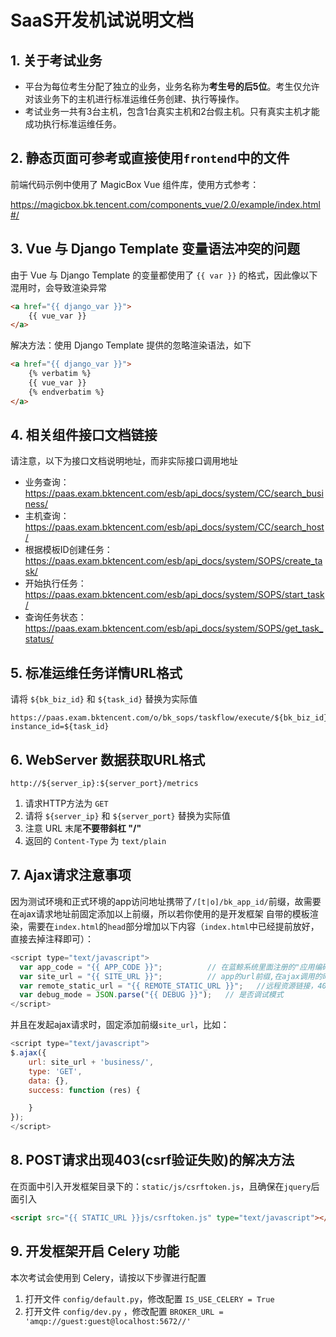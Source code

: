 # SaaS开发机试说明文档

## 1. 关于考试业务

- 平台为每位考生分配了独立的业务，业务名称为**考生号的后5位**。考生仅允许对该业务下的主机进行标准运维任务创建、执行等操作。
- 考试业务一共有3台主机，包含1台真实主机和2台假主机。只有真实主机才能成功执行标准运维任务。

## 2. 静态页面可参考或直接使用`frontend`中的文件

前端代码示例中使用了 MagicBox Vue 组件库，使用方式参考：

https://magicbox.bk.tencent.com/components_vue/2.0/example/index.html#/


## 3. Vue 与 Django Template 变量语法冲突的问题

由于 Vue 与 Django Template 的变量都使用了 `{{ var }}` 的格式，因此像以下混用时，会导致渲染异常

```html
<a href="{{ django_var }}">
	{{ vue_var }}
</a>
```

解决方法：使用 Django Template 提供的忽略渲染语法，如下

```html
<a href="{{ django_var }}">
	{% verbatim %}
	{{ vue_var }}
	{% endverbatim %}
</a>
```



## 4. 相关组件接口文档链接

请注意，以下为接口文档说明地址，而非实际接口调用地址

- 业务查询：https://paas.exam.bktencent.com/esb/api_docs/system/CC/search_business/
- 主机查询：https://paas.exam.bktencent.com/esb/api_docs/system/CC/search_host/
- 根据模板ID创建任务：https://paas.exam.bktencent.com/esb/api_docs/system/SOPS/create_task/
- 开始执行任务：https://paas.exam.bktencent.com/esb/api_docs/system/SOPS/start_task/
- 查询任务状态：https://paas.exam.bktencent.com/esb/api_docs/system/SOPS/get_task_status/



## 5. 标准运维任务详情URL格式

请将 `${bk_biz_id}` 和 `${task_id}` 替换为实际值

```
https://paas.exam.bktencent.com/o/bk_sops/taskflow/execute/${bk_biz_id}/?instance_id=${task_id}
```



## 6. WebServer 数据获取URL格式

```
http://${server_ip}:${server_port}/metrics
```

1. 请求HTTP方法为 `GET`
2. 请将 `${server_ip}` 和 `${server_port}` 替换为实际值
3. 注意 URL 末尾**不要带斜杠 "/"**
4. 返回的 `Content-Type` 为 `text/plain`



## 7. Ajax请求注意事项

因为测试环境和正式环境的app访问地址携带了`/[t|o]/bk_app_id/`前缀，故需要在ajax请求地址前固定添加以上前缀，所以若你使用的是开发框架
自带的模板渲染，需要在`index.html`的`head`部分增加以下内容（`index.html`中已经提前放好，直接去掉注释即可）：

```javascript
<script type="text/javascript">
  var app_code = "{{ APP_CODE }}";			// 在蓝鲸系统里面注册的"应用编码"
  var site_url = "{{ SITE_URL }}";			// app的url前缀,在ajax调用的时候，应该加上该前缀
  var remote_static_url = "{{ REMOTE_STATIC_URL }}";   //远程资源链接，403页面需要，不要删除
  var debug_mode = JSON.parse("{{ DEBUG }}");	// 是否调试模式
</script>
```

并且在发起ajax请求时，固定添加前缀`site_url`，比如：

```javascript
<script type="text/javascript">
$.ajax({
    url: site_url + 'business/',
    type: 'GET',
    data: {},
    success: function (res) {

    }
});
</script>
```



## 8. POST请求出现403(csrf验证失败)的解决方法

在页面中引入开发框架目录下的：`static/js/csrftoken.js`，且确保在`jquery`后面引入

```html
<script src="{{ STATIC_URL }}js/csrftoken.js" type="text/javascript"></script>
```



## 9. 开发框架开启 Celery 功能

本次考试会使用到 Celery，请按以下步骤进行配置

1. 打开文件  `config/default.py`，修改配置 `IS_USE_CELERY = True`
2. 打开文件 `config/dev.py` ，修改配置 `BROKER_URL = 'amqp://guest:guest@localhost:5672//'`